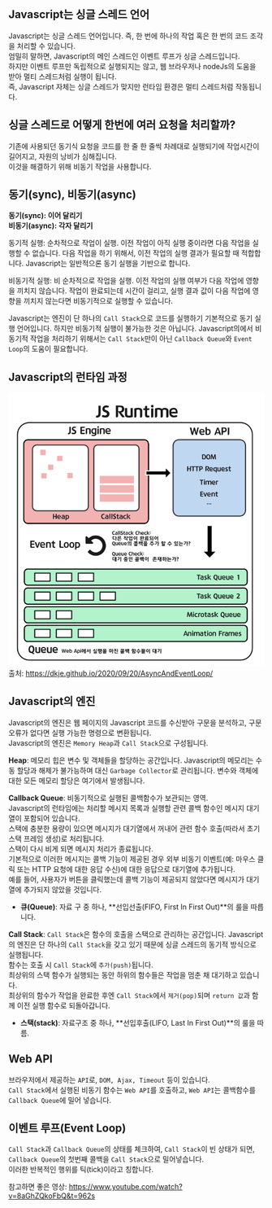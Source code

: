 ## Javascript는 싱글 스레드 언어

Javascript는 싱글 스레드 언어입니다. 즉, 한 번에 하나의 작업 혹은 한 번의 코드 조각을 처리할 수 있습니다.  
엄밀히 말하면, Javascript의 메인 스레드인 이벤트 루프가 싱글 스레드입니다.  
하지만 이벤트 루프만 독립적으로 실행되지는 않고, 웹 브라우저나 nodeJs의 도움을 받아 멀티 스레드처럼 실행이 됩니다.  
즉, Javascript 자체는 싱글 스레드가 맞지만 런타임 환경은 멀티 스레드처럼 작동됩니다.

## 싱글 스레드로 어떻게 한번에 여러 요청을 처리할까?

기존에 사용되던 동기식 요청을 코드를 한 줄 한 줄씩 차례대로 실행되기에 작업시간이 길어지고, 자원의 낭비가 심해집니다.  
이것을 해결하기 위해 비동기 작업을 사용합니다.

## 동기(sync), 비동기(async)

**동기(sync): 이어 달리기**  
**비동기(async): 각자 달리기**

동기적 실행: 순차적으로 작업이 실행. 이전 작업이 아직 실행 중이라면 다음 작업을 실행할 수 없습니다. 다음 작업을 하기 위해서, 이전 작업의 실행 결과가 필요할 때 적합합니다. Javascript는 일반적으론 동기 실행을 기반으로 합니다.

비동기적 실행: 비 순차적으로 작업을 실행. 이전 작업의 실행 여부가 다음 작업에 영향을 끼치지 않습니다. 작업이 완료되는데 시간이 걸리고, 실행 결과 값이 다음 작업에 영향을 끼치지 않는다면 비동기적으로 실행할 수 있습니다.

Javascript는 엔진이 단 하나의 `Call Stack`으로 코드를 실행하기 기본적으로 동기 실행 언어입니다. 하지만 비동기적 실행이 불가능한 것은 아닙니다. Javascript의에서 비동기적 작업을 처리하기 위해서는 `Call Stack`만이 아닌 `Callback Queue`와 `Event Loop`의 도움이 필요합니다.

## Javascript의 런타임 과정

![Javascript의RunTime](./images/1_%EC%9E%90%EB%B0%94%EC%8A%A4%ED%81%AC%EB%A6%BD%ED%8A%B8%20%EB%9F%B0%ED%83%80%EC%9E%84.png)
출처: https://dkje.github.io/2020/09/20/AsyncAndEventLoop/

## Javascript의 엔진

Javascript의 엔진은 웹 페이지의 Javascript 코드를 수신받아 구문을 분석하고, 구문 오류가 없다면 실행 가능한 명령으로 변환됩니다.  
Javascript의 엔진은 `Memory Heap`과 `Call Stack`으로 구성됩니다.

**Heap**: 메모리 힙은 변수 및 객체들을 할당하는 공간입니다. Javascript의 메모리는 수동 할당과 해제가 불가능하며 대신 `Garbage Collector`로 관리됩니다. 변수와 객체에 대한 모든 메모리 할당은 여기에서 발생됩니다.

**Callback Queue**: 비동기적으로 실행된 콜백함수가 보관되는 영역.  
Javascript의 런타임에는 처리할 메시지 목록과 실행할 관련 콜백 함수인 메시지 대기열이 포함되어 있습니다.  
스택에 충분한 용량이 있으면 메시지가 대기열에서 꺼내어 관련 함수 호출(따라서 초기 스택 프레임 생성)로 처리됩니다.  
스택이 다시 비게 되면 메시지 처리가 종료됩니다.  
기본적으로 이러한 메시지는 콜백 기능이 제공된 경우 외부 비동기 이벤트(예: 마우스 클릭 또는 HTTP 요청에 대한 응답 수신)에 대한 응답으로 대기열에 추가됩니다.  
예를 들어, 사용자가 버튼을 클릭했는데 콜백 기능이 제공되지 않았다면 메시지가 대기열에 추가되지 않았을 것입니다.

- **큐(Queue)**: 자료 구 중 하나, **선입선출(FIFO, First In First Out)**의 룰을 따릅니다.

**Call Stack**: `Call Stack`은 함수의 호출을 스택으로 관리하는 공간입니다. Javascript의 엔진은 단 하나의 `Call Stack`을 갖고 있기 때문에 싱글 스레드의 동기적 방식으로 실행됩니다.  
함수는 호출 시 `Call Stack`에 `추가(push)`됩니다.  
최상위의 스택 함수가 실행되는 동안 하위의 함수들은 작업을 멈춘 채 대기하고 있습니다.  
최상위의 함수가 작업을 완료한 후엔 `Call Stack`에서 `제거(pop)`되며 `return 값`과 함께 이전 실행 함수로 되돌아갑니다.

- **스택(stack)**: 자료구조 중 하나, **선입후출(LIFO, Last In First Out)**의 룰을 따름.

## Web API

브라우저에서 제공하는 `API`로, `DOM, Ajax, Timeout` 등이 있습니다.  
`Call Stack`에서 실행된 비동기 함수는 `Web API`를 호출하고, `Web API`는 콜백함수를 `Callback Queue`에 밀어 넣습니다.

## 이벤트 루프(Event Loop)

`Call Stack`과 `Callback Queue`의 상태를 체크하여, `Call Stack`이 빈 상태가 되면, `Callback Queue`의 첫번째 콜백을 `Call Stack`으로 밀어넣습니다.  
이러한 반복적인 행위를 틱(tick)이라고 칭합니다.

참고하면 좋은 영상: https://www.youtube.com/watch?v=8aGhZQkoFbQ&t=962s
